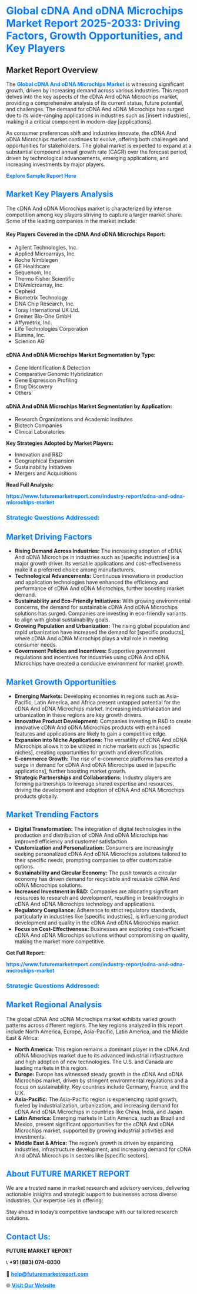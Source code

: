 <h1 style="color: #007BFF;">Global cDNA And oDNA Microchips Market Report 2025-2033: Driving Factors, Growth Opportunities, and Key Players</h1>

<section id="overview">
<h2>Market Report Overview</h2>
<p>The <a href="https://www.futuremarketreport.com/industry-report/cdna-and-odna-microchips-market" style="color: #007BFF; text-decoration: none;"><strong>Global cDNA And oDNA Microchips Market</strong></a> is witnessing significant growth, driven by increasing demand across various industries. This report delves into the key aspects of the cDNA And oDNA Microchips market, providing a comprehensive analysis of its current status, future potential, and challenges. The demand for cDNA And oDNA Microchips has surged due to its wide-ranging applications in industries such as [insert industries], making it a critical component in modern-day [applications].</p>
<p>As consumer preferences shift and industries innovate, the cDNA And oDNA Microchips market continues to evolve, offering both challenges and opportunities for stakeholders. The global market is expected to expand at a substantial compound annual growth rate (CAGR) over the forecast period, driven by technological advancements, emerging applications, and increasing investments by major players.</p>
</section>

<section id="overview">
<p><a href="https://www.futuremarketreport.com/request-sample/reportId=115485" style="color: #007BFF; text-decoration: none;"><strong>Explore Sample Report Here</strong></a></p>
</section>

<section id="key-players">
<h2 style="color: #007BFF;">Market Key Players Analysis</h2>
<p>The cDNA And oDNA Microchips market is characterized by intense competition among key players striving to capture a larger market share. Some of the leading companies in the market include:</p>
<h4>Key Players Covered in the cDNA And oDNA Microchips Report:</h4>
<ul><li>Agilent Technologies, Inc.</li><li>Applied Microarrays, Inc.</li><li>Roche Nimblegen</li><li>GE Healthcare</li><li>Sequenom, Inc.</li><li>Thermo Fisher Scientific</li><li>DNAmicroarray, Inc.</li><li>Cepheid</li><li>Biometrix Technology</li><li>DNA Chip Research, Inc.</li><li>Toray International UK Ltd.</li><li>Greiner Bio-One GmbH</li><li>Affymetrix, Inc.</li><li>Life Technologies Corporation</li><li>Illumina, Inc.</li><li>Scienion AG</li></ul>
<h4>cDNA And oDNA Microchips Market Segmentation by Type:</h4>
<ul><li>Gene Identification &amp; Detection</li><li>Comparative Genomic Hybridization</li><li>Gene Expression Profiling</li><li>Drug Discovery</li><li>Others</li></ul>

<h4>cDNA And oDNA Microchips Market Segmentation by Application:</h4>
<ul><li>Research Organizations and Academic Institutes</li><li>Biotech Companies</li><li>Clinical Laboratories</li></ul>
<p><strong>Key Strategies Adopted by Market Players:</strong></p>
<ul>
<li>Innovation and R&D</li>
<li>Geographical Expansion</li>
<li>Sustainability Initiatives</li>
<li>Mergers and Acquisitions</li>
</ul>
</section>

<section>
<p><strong>Read Full Analysis: </strong></p><a href="https://www.futuremarketreport.com/industry-report/cdna-and-odna-microchips-market" style="color: #007BFF; text-decoration: none;"><strong>https://www.futuremarketreport.com/industry-report/cdna-and-odna-microchips-market</strong></a>
<h3 style="color: #007BFF;">Strategic Questions Addressed:</h3>
</section>

<section id="driving-factors">
<h2 style="color: #007BFF;">Market Driving Factors</h2>
<ul>
<li><strong>Rising Demand Across Industries:</strong> The increasing adoption of cDNA And oDNA Microchips in industries such as [specific industries] is a major growth driver. Its versatile applications and cost-effectiveness make it a preferred choice among manufacturers.</li>
<li><strong>Technological Advancements:</strong> Continuous innovations in production and application technologies have enhanced the efficiency and performance of cDNA And oDNA Microchips, further boosting market demand.</li>
<li><strong>Sustainability and Eco-Friendly Initiatives:</strong> With growing environmental concerns, the demand for sustainable cDNA And oDNA Microchips solutions has surged. Companies are investing in eco-friendly variants to align with global sustainability goals.</li>
<li><strong>Growing Population and Urbanization:</strong> The rising global population and rapid urbanization have increased the demand for [specific products], where cDNA And oDNA Microchips plays a vital role in meeting consumer needs.</li>
<li><strong>Government Policies and Incentives:</strong> Supportive government regulations and incentives for industries using cDNA And oDNA Microchips have created a conducive environment for market growth.</li>
</ul>
</section>

<section id="growth-opportunities">
<h2 style="color: #007BFF;">Market Growth Opportunities</h2>
<ul>
<li><strong>Emerging Markets:</strong> Developing economies in regions such as Asia-Pacific, Latin America, and Africa present untapped potential for the cDNA And oDNA Microchips market. Increasing industrialization and urbanization in these regions are key growth drivers.</li>
<li><strong>Innovative Product Development:</strong> Companies investing in R&D to create innovative cDNA And oDNA Microchips products with enhanced features and applications are likely to gain a competitive edge.</li>
<li><strong>Expansion into Niche Applications:</strong> The versatility of cDNA And oDNA Microchips allows it to be utilized in niche markets such as [specific niches], creating opportunities for growth and diversification.</li>
<li><strong>E-commerce Growth:</strong> The rise of e-commerce platforms has created a surge in demand for cDNA And oDNA Microchips used in [specific applications], further boosting market growth.</li>
<li><strong>Strategic Partnerships and Collaborations:</strong> Industry players are forming partnerships to leverage shared expertise and resources, driving the development and adoption of cDNA And oDNA Microchips products globally.</li>
</ul>
</section>

<section id="trending-factors">
<h2 style="color: #007BFF;">Market Trending Factors</h2>
<ul>
<li><strong>Digital Transformation:</strong> The integration of digital technologies in the production and distribution of cDNA And oDNA Microchips has improved efficiency and customer satisfaction.</li>
<li><strong>Customization and Personalization:</strong> Consumers are increasingly seeking personalized cDNA And oDNA Microchips solutions tailored to their specific needs, prompting companies to offer customizable options.</li>
<li><strong>Sustainability and Circular Economy:</strong> The push towards a circular economy has driven demand for recyclable and reusable cDNA And oDNA Microchips solutions.</li>
<li><strong>Increased Investment in R&D:</strong> Companies are allocating significant resources to research and development, resulting in breakthroughs in cDNA And oDNA Microchips technology and applications.</li>
<li><strong>Regulatory Compliance:</strong> Adherence to strict regulatory standards, particularly in industries like [specific industries], is influencing product development and quality in the cDNA And oDNA Microchips market.</li>
<li><strong>Focus on Cost-Effectiveness:</strong> Businesses are exploring cost-efficient cDNA And oDNA Microchips solutions without compromising on quality, making the market more competitive.</li>
</ul>
</section>

<section>
<p><strong>Get Full Report: </strong></p><a href="https://www.futuremarketreport.com/industry-report/cdna-and-odna-microchips-market" style="color: #007BFF; text-decoration: none;"><strong>https://www.futuremarketreport.com/industry-report/cdna-and-odna-microchips-market</strong></a>
<h3 style="color: #007BFF;">Strategic Questions Addressed:</h3>
</section>


<section id="regional-analysis">
<h2 style="color: #007BFF;">Market Regional Analysis</h2>
<p>The global cDNA And oDNA Microchips market exhibits varied growth patterns across different regions. The key regions analyzed in this report include North America, Europe, Asia-Pacific, Latin America, and the Middle East & Africa:</p>
<ul>
<li><strong>North America:</strong> This region remains a dominant player in the cDNA And oDNA Microchips market due to its advanced industrial infrastructure and high adoption of new technologies. The U.S. and Canada are leading markets in this region.</li>
<li><strong>Europe:</strong> Europe has witnessed steady growth in the cDNA And oDNA Microchips market, driven by stringent environmental regulations and a focus on sustainability. Key countries include Germany, France, and the U.K.</li>
<li><strong>Asia-Pacific:</strong> The Asia-Pacific region is experiencing rapid growth, fueled by industrialization, urbanization, and increasing demand for cDNA And oDNA Microchips in countries like China, India, and Japan.</li>
<li><strong>Latin America:</strong> Emerging markets in Latin America, such as Brazil and Mexico, present significant opportunities for the cDNA And oDNA Microchips market, supported by growing industrial activities and investments.</li>
<li><strong>Middle East & Africa:</strong> The region’s growth is driven by expanding industries, infrastructure development, and increasing demand for cDNA And oDNA Microchips in sectors like [specific sectors].</li>
</ul>
</section>

<footer>
<h2 style="color: #007BFF;">About FUTURE MARKET REPORT</h2>
<p>We are a trusted name in market research and advisory services, delivering actionable insights and strategic support to businesses across diverse industries. Our expertise lies in offering:</p>

<p>Stay ahead in today’s competitive landscape with our tailored research solutions.</p>

<h2 style="color: #007BFF;">Contact Us:</h2>
<p><strong>FUTURE MARKET REPORT</strong></p>
<p>📞 <strong>+91 (883) 074-8030</strong></p>
<p>📧 <strong><a href="mailto:help@futuremarketreport.com" style="color: #007BFF;">help@futuremarketreport.com</a></strong></p>
<p>🌐 <strong><a href="https://www.futuremarketreport.com/" style="color: #007BFF;">Visit Our Website</a></strong></p>
</footer>